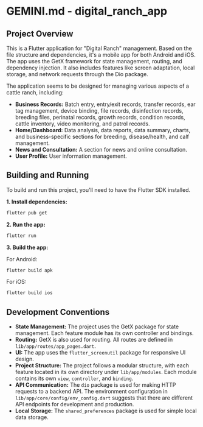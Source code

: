 # GEMINI.md - digital_ranch_app

## Project Overview

This is a Flutter application for "Digital Ranch" management. Based on the file structure and dependencies, it's a mobile app for both Android and iOS. The app uses the GetX framework for state management, routing, and dependency injection. It also includes features like screen adaptation, local storage, and network requests through the Dio package.

The application seems to be designed for managing various aspects of a cattle ranch, including:

*   **Business Records:** Batch entry, entry/exit records, transfer records, ear tag management, device binding, file records, disinfection records, breeding files, perinatal records, growth records, condition records, cattle inventory, video monitoring, and patrol records.
*   **Home/Dashboard:** Data analysis, data reports, data summary, charts, and business-specific sections for breeding, disease/health, and calf management.
*   **News and Consultation:** A section for news and online consultation.
*   **User Profile:** User information management.

## Building and Running

To build and run this project, you'll need to have the Flutter SDK installed.

**1. Install dependencies:**

```bash
flutter pub get
```

**2. Run the app:**

```bash
flutter run
```

**3. Build the app:**

For Android:

```bash
flutter build apk
```

For iOS:

```bash
flutter build ios
```

## Development Conventions

*   **State Management:** The project uses the GetX package for state management. Each feature module has its own controller and bindings.
*   **Routing:** GetX is also used for routing. All routes are defined in `lib/app/routes/app_pages.dart`.
*   **UI:** The app uses the `flutter_screenutil` package for responsive UI design.
*   **Project Structure:** The project follows a modular structure, with each feature located in its own directory under `lib/app/modules`. Each module contains its own `view`, `controller`, and `binding`.
*   **API Communication:** The `dio` package is used for making HTTP requests to a backend API. The environment configuration in `lib/app/core/config/env_config.dart` suggests that there are different API endpoints for development and production.
*   **Local Storage:** The `shared_preferences` package is used for simple local data storage.

